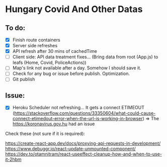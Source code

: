 # Hungary Covid And Other Datas

## To do:

* [x] Finish route containers
* [x] Server side refreshes
* [x] API refresh after 30 mins of cachedTime
* [ ] Client side: API data treatment fixes... (Bring data from root (App.js) to leafs (Home, Covid, PoliceActions))
* [ ] Map's link not available after a day. Somehow I should save it.
* [ ] Check for any bug or issue before publish. Optimization.
* [ ] Git publish

## Issue:

* [x] Heroku Scheduler not refreshing... It gets a connect ETIMEOUT (https://stackoverflow.com/questions/33350604/what-could-cause-connect-etimedout-error-when-the-url-is-working-in-browser) => The https://koronavirus.gov.hu had an issue

Check these (not sure if it is required):

https://create-react-app.dev/docs/proxying-api-requests-in-development/
https://www.debuggr.io/react-update-unmounted-component/
https://dev.to/otamnitram/react-useeffect-cleanup-how-and-when-to-use-it-2hbm